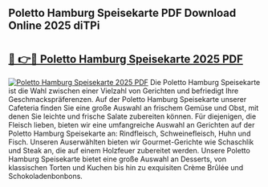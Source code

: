 ## Poletto Hamburg Speisekarte PDF Download Online 2025 diTPi

# <h2><a href="http://gc9t1pa.nevu.top/?p=Poletto+Hamburg+Speisekarte">🔗 👉🔴 Poletto Hamburg Speisekarte 2025 PDF</a></h2>

[![Poletto Hamburg Speisekarte 2025 PDF](https://i.imgur.com/dBaPXMq.png)](http://gc9t1pa.nevu.top/?p=Poletto+Hamburg+Speisekarte)
Die Poletto Hamburg Speisekarte ist die Wahl zwischen einer Vielzahl von Gerichten und befriedigt Ihre Geschmackspräferenzen. Auf der Poletto Hamburg Speisekarte unserer Cafeteria finden Sie eine große Auswahl an frischem Gemüse und Obst, mit denen Sie leichte und frische Salate zubereiten können. Für diejenigen, die Fleisch lieben, bieten wir eine umfangreiche Auswahl an Gerichten auf der Poletto Hamburg Speisekarte an: Rindfleisch, Schweinefleisch, Huhn und Fisch. Unseren Auserwählten bieten wir Gourmet-Gerichte wie Schaschlik und Steak an, die auf einem Holzfeuer zubereitet werden. Unsere Poletto Hamburg Speisekarte bietet eine große Auswahl an Desserts, von klassischen Torten und Kuchen bis hin zu exquisiten Crème Brûlée und Schokoladenbonbons.
